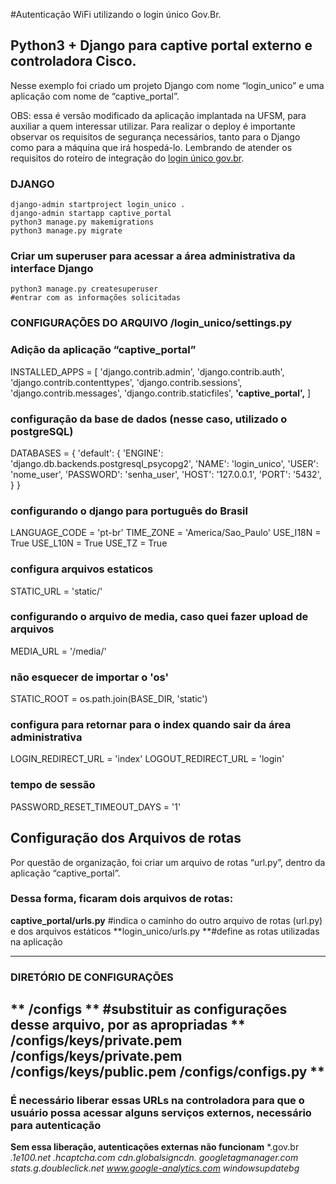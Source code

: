 #Autenticação WiFi utilizando o login único Gov.Br.

## Python3 + Django para captive portal externo e controladora Cisco.
Nesse exemplo foi criado um projeto Django com nome “login_unico” e uma aplicação com nome de “captive_portal”.


OBS: essa é versão modificado da aplicação implantada na UFSM, para auxiliar a quem interessar utilizar. Para realizar o deploy é importante observar os requisitos de segurança necessários, tanto para o Django como para a máquina que irá hospedá-lo. Lembrando de atender os requisitos do roteiro de integração do [login único gov.br][1].

### DJANGO
```shell
django-admin startproject login_unico .
django-admin startapp captive_portal
python3 manage.py makemigrations
python3 manage.py migrate
```
### Criar um superuser para acessar a área administrativa da interface Django
```shell
python3 manage.py createsuperuser
#entrar com as informações solicitadas
```


### CONFIGURAÇÕES DO ARQUIVO /login_unico/settings.py 

### Adição da aplicação “captive_portal”
INSTALLED_APPS = [
    'django.contrib.admin',
    'django.contrib.auth',
    'django.contrib.contenttypes',
    'django.contrib.sessions',
    'django.contrib.messages',
    'django.contrib.staticfiles',
    **'captive_portal',**
]

### configuração da base de dados (nesse caso, utilizado o postgreSQL)


DATABASES = {
    'default': {
        'ENGINE': 'django.db.backends.postgresql_psycopg2',
        'NAME': 'login_unico',
        'USER': 'nome_user',
        'PASSWORD': 'senha_user',
        'HOST': '127.0.0.1',
        'PORT': '5432',
    }
}

### configurando o django para português do Brasil
LANGUAGE_CODE = 'pt-br'
TIME_ZONE = 'America/Sao_Paulo'
USE_I18N = True
USE_L10N = True
USE_TZ = True

### configura arquivos estaticos
STATIC_URL = 'static/'

### configurando o arquivo de media, caso quei fazer upload de arquivos
MEDIA_URL = '/media/'

### não esquecer de importar o 'os'
STATIC_ROOT = os.path.join(BASE_DIR, 'static')
### configura para retornar para o index quando sair da área administrativa
LOGIN_REDIRECT_URL = 'index'
LOGOUT_REDIRECT_URL = 'login'
### tempo de sessão
PASSWORD_RESET_TIMEOUT_DAYS = '1'

## Configuração dos Arquivos de rotas 

Por questão de organização, foi criar um arquivo de rotas “url.py”, dentro da aplicação “captive_portal”. 

### Dessa forma, ficaram dois arquivos de rotas:

**captive_portal/urls.py** #indica o caminho do outro arquivo de rotas (url.py) e dos arquivos estáticos
**login_unico/urls.py **#define as rotas utilizadas na aplicação


------------
### DIRETÓRIO DE CONFIGURAÇÕES
** /configs ** \#substituir as configurações desse arquivo, por as apropriadas
** /configs/keys/private.pem
/configs/keys/private.pem
/configs/keys/public.pem
/configs/configs.py **
------------


### É necessário liberar essas URLs na controladora para que o usuário possa acessar alguns serviços externos, necessário para autenticação
**Sem essa liberação, autenticações externas não funcionam**
    *.gov.br
    *.1e100.net
    *.hcaptcha.com
    cdn.globalsigncdn.*
    *googletagmanager.com
    stats.g.doubleclick.net
    www.google-analytics.com*
    windowsupdatebg*










[1]: https://manual-roteiro-integracao-login-unico.servicos.gov.br/pt/stable/index.html "login único gov.br"
